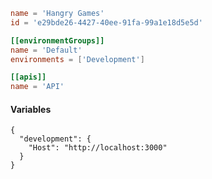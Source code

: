 ```toml
name = 'Hangry Games'
id = 'e29bde26-4427-40ee-91fa-99a1e18d5e5d'

[[environmentGroups]]
name = 'Default'
environments = ['Development']

[[apis]]
name = 'API'
```

#### Variables

```json5
{
  "development": {
    "Host": "http://localhost:3000"
  }
}
```
